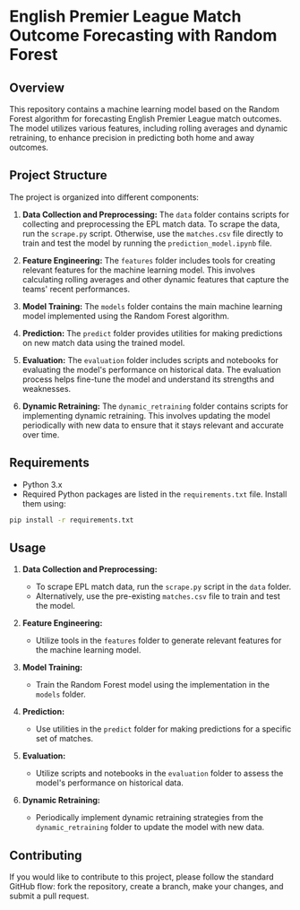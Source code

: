 # English Premier League Match Outcome Forecasting with Random Forest

## Overview

This repository contains a machine learning model based on the Random Forest algorithm for forecasting English Premier League match outcomes. The model utilizes various features, including rolling averages and dynamic retraining, to enhance precision in predicting both home and away outcomes.

## Project Structure

The project is organized into different components:

1. **Data Collection and Preprocessing:** The `data` folder contains scripts for collecting and preprocessing the EPL match data. To scrape the data, run the `scrape.py` script. Otherwise, use the `matches.csv` file directly to train and test the model by running the `prediction_model.ipynb` file.

2. **Feature Engineering:** The `features` folder includes tools for creating relevant features for the machine learning model. This involves calculating rolling averages and other dynamic features that capture the teams' recent performances.

3. **Model Training:** The `models` folder contains the main machine learning model implemented using the Random Forest algorithm.

4. **Prediction:** The `predict` folder provides utilities for making predictions on new match data using the trained model.

5. **Evaluation:** The `evaluation` folder includes scripts and notebooks for evaluating the model's performance on historical data. The evaluation process helps fine-tune the model and understand its strengths and weaknesses.

6. **Dynamic Retraining:** The `dynamic_retraining` folder contains scripts for implementing dynamic retraining. This involves updating the model periodically with new data to ensure that it stays relevant and accurate over time.

## Requirements

- Python 3.x
- Required Python packages are listed in the `requirements.txt` file. Install them using:

```bash
pip install -r requirements.txt
```

## Usage

1. **Data Collection and Preprocessing:**
   - To scrape EPL match data, run the `scrape.py` script in the `data` folder.
   - Alternatively, use the pre-existing `matches.csv` file to train and test the model.

2. **Feature Engineering:**
   - Utilize tools in the `features` folder to generate relevant features for the machine learning model.

3. **Model Training:**
   - Train the Random Forest model using the implementation in the `models` folder.

4. **Prediction:**
   - Use utilities in the `predict` folder for making predictions for a specific set of matches.

5. **Evaluation:**
   - Utilize scripts and notebooks in the `evaluation` folder to assess the model's performance on historical data.

6. **Dynamic Retraining:**
   - Periodically implement dynamic retraining strategies from the `dynamic_retraining` folder to update the model with new data.

## Contributing

If you would like to contribute to this project, please follow the standard GitHub flow: fork the repository, create a branch, make your changes, and submit a pull request.
